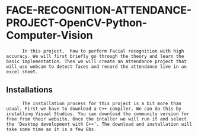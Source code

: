 # FACE-RECOGNITION-ATTENDANCE-PROJECT-OpenCV-Python-Computer-Vision
		
		  In this project,  how to perform Facial recognition with high accuracy. We will first briefly go through the theory and learn the basic implementation. Then we will create an Attendance project that will use webcam to detect faces and record the attendance live in an excel sheet.
		  
## Installations
		  
		  
		  
		  The installation process for this project is a bit more than usual. First we have to download a C++ compiler. We can do this by installing Visual Studios. You can download the community version for free from their website. Once the intaller we will run it and select the ‘Desktop development with C++’. The download and installation will take some time as it is a few Gbs.
		  
		  
		  
		  
			
